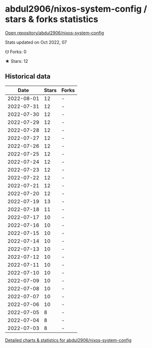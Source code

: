# abdul2906/nixos-system-config / stars & forks statistics

[Open repository/abdul2906/nixos-system-config](https://github.com/abdul2906/nixos-system-config)

Stats updated on Oct 2022, 07

☋ Forks: 0

★ Stars: 12

## Historical data
| Date | Stars | Forks |
|------|-------|-------|
| 2022-08-01 | 12 | - | 
| 2022-07-31 | 12 | - | 
| 2022-07-30 | 12 | - | 
| 2022-07-29 | 12 | - | 
| 2022-07-28 | 12 | - | 
| 2022-07-27 | 12 | - | 
| 2022-07-26 | 12 | - | 
| 2022-07-25 | 12 | - | 
| 2022-07-24 | 12 | - | 
| 2022-07-23 | 12 | - | 
| 2022-07-22 | 12 | - | 
| 2022-07-21 | 12 | - | 
| 2022-07-20 | 12 | - | 
| 2022-07-19 | 13 | - | 
| 2022-07-18 | 11 | - | 
| 2022-07-17 | 10 | - | 
| 2022-07-16 | 10 | - | 
| 2022-07-15 | 10 | - | 
| 2022-07-14 | 10 | - | 
| 2022-07-13 | 10 | - | 
| 2022-07-12 | 10 | - | 
| 2022-07-11 | 10 | - | 
| 2022-07-10 | 10 | - | 
| 2022-07-09 | 10 | - | 
| 2022-07-08 | 10 | - | 
| 2022-07-07 | 10 | - | 
| 2022-07-06 | 10 | - | 
| 2022-07-05 | 8 | - | 
| 2022-07-04 | 8 | - | 
| 2022-07-03 | 8 | - | 


[Detailed charts & statistics for abdul2906/nixos-system-config](https://reviewgithub.com/rep/abdul2906/nixos-system-config)
